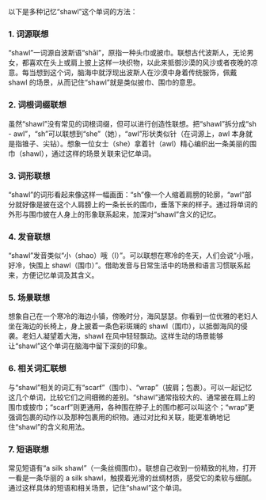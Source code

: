 以下是多种记忆“shawl”这个单词的方法：

### 1. 词源联想
“shawl”一词源自波斯语“shāl”，原指一种头巾或披巾。联想古代波斯人，无论男女，都喜欢在头上或肩上披上这样一块织物，以此来抵御沙漠的风沙或者夜晚的凉意。每当想到这个词，脑海中就浮现出波斯人在沙漠中身着传统服饰，佩戴 shawl 的场景，从而记住“shawl”就是类似披巾、围巾的意思。

### 2. 词根词缀联想
虽然“shawl”没有常见的词根词缀，但可以进行创造性联想。把“shawl”拆分成“sh - awl”，“sh”可以联想到“she”（她），“awl”形状类似针（在词源上，awl 本身就是指锥子、尖钻）。想象一位女士（she）拿着针（awl）精心编织出一条美丽的围巾（shawl），通过这样的场景关联来记忆单词。

### 3. 词形联想
“shawl”的词形看起来像这样一幅画面：“sh”像一个人缩着肩膀的轮廓，“awl”部分就好像是披在这个人肩膀上的一条长长的围巾，垂落下来的样子。通过将单词的外形与围巾披在人身上的形象联系起来，加深对“shawl”含义的记忆。

### 4. 发音联想
“shawl”发音类似“小（shao）哦（l）”。可以联想在寒冷的冬天，人们会说“小哦，好冷，快围上 shawl（围巾）”。借助发音与日常生活中的场景和语言习惯联系起来，方便记忆单词及其含义。

### 5. 场景联想
想象自己在一个寒冷的海边小镇，傍晚时分，海风瑟瑟。你看到一位优雅的老妇人坐在海边的长椅上，身上披着一条色彩斑斓的 shawl（围巾），以抵御海风的侵袭。老妇人凝望着大海，shawl 在风中轻轻飘动。这样生动的场景能够让“shawl”这个单词在脑海中留下深刻的印象。

### 6. 相关词汇联想
与“shawl”相关的词汇有“scarf”（围巾）、“wrap”（披肩；包裹）。可以一起记忆这几个单词，比较它们之间细微的差别。“shawl”通常指较大的、通常披在肩上的围巾或披巾；“scarf”则更通用，各种围在脖子上的围巾都可以叫这个；“wrap”更强调包裹的动作以及那种包裹用的织物。通过对比和关联，能更准确地记住“shawl”的含义和用法。

### 7. 短语联想
常见短语有“a silk shawl”（一条丝绸围巾）。联想自己收到一份精致的礼物，打开一看是一条华丽的 a silk shawl，触摸着光滑的丝绸材质，感受它的柔软与细腻。通过这样具体的短语和相关场景，记住“shawl”这个单词。 